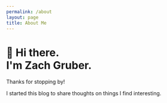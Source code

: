 ```yaml
---
permalink: /about
layout: page
title: About Me
---
```


# **👋 Hi there.**<br/>**I'm Zach Gruber.**

Thanks for stopping by!

I started this blog to share thoughts on things I find interesting.


